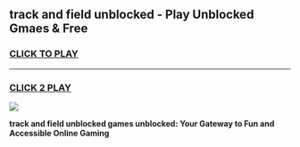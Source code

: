 
## track and field unblocked - Play Unblocked Gmaes & Free
<h3>
<a href="https://news.freeplayer.one?title=track_and_field_unblocked&ref=23F">CLICK TO PLAY</a></h3>
<hr>

<h3>
<a href="https://news.freeplayer.one?title=track_and_field_unblocked&ref=23F">CLICK 2 PLAY</a>
  
</h3>

<a href="https://news.freeplayer.one?title=track_and_field_unblocked&ref=23F/"><img src="https://clearcache.store/games.png"></a>


**track and field unblocked games unblocked: Your Gateway to Fun and Accessible Online Gaming**
